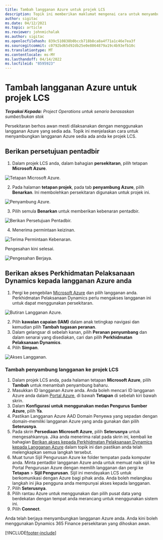 ```yaml
---
title: Tambah langganan Azure untuk projek LCS
description: Topik ini memberikan maklumat mengenai cara untuk menyambungkan langganan Azure anda ke projek LCS.
author: sigitac
ms.date: 04/12/2021
ms.topic: article
ms.reviewer: johnmichalak
ms.author: sigitac
ms.openlocfilehash: 839c510838b0bccb718b8ca8a4f71a1c46e7ea3f
ms.sourcegitcommit: c0792bd65d92db25e0e8864879a19c4b93efb10c
ms.translationtype: MT
ms.contentlocale: ms-MY
ms.lasthandoff: 04/14/2022
ms.locfileid: "8595923"
---
```

# <a name="add-an-azure-subscription-to-an-lcs-project"></a>Tambah langganan Azure untuk projek LCS

_**Terpakai Kepada:** Project Operations untuk senario berasaskan sumber/bukan stok_

Persekitaran berhos awan mesti dilaksanakan dengan menggunakan langganan Azure yang sedia ada. Topik ini menjelaskan cara untuk menyambungkan langganan Azure sedia ada anda ke projek LCS. 

## <a name="grant-admin-consent"></a>Berikan persetujuan pentadbir

1. Dalam projek LCS anda, dalam bahagian **persekitaran**, pilih tetapan **Microsoft Azure**.

![Tetapan Microsoft Azure.](./media/1MicrosoftAzureSettings.png)

2. Pada halaman **tetapan projek**, pada tab **penyambung Azure**, pilih **Benarkan**. Ini membolehkan persekitaran digunakan untuk projek ini.

![Penyambung Azure.](./media/2AzureConnectors.png)

3. Pilih semula **Benarkan** untuk memberikan kebenaran pentadbir.

![Berikan Persetujuan Pentadbir.](./media/3GrantAdminConsent.png)

4. Menerima permintaan keizinan.

![Terima Permintaan Kebenaran.](./media/4AcceptPermissionRequest.png)

Pengesahan kini selesai. 

![Pengesahan Berjaya.](./media/5AuthorizationComplete.png)

## <a name="provide-dynamics-deployment-services-access-to-your-azure-subscription"></a><a name="provide"></a>Berikan akses Perkhidmatan Pelaksanaan Dynamics kepada langganan Azure anda

1. Pergi ke pengebilan [Microsoft Azure](https://portal.azure.com/#blade/Microsoft\_Azure\_Billing/SubscriptionsBlade) dan pilih langganan anda. Perkhidmatan Pelaksanaan Dynamics perlu mengakses langganan ini untuk dapat menggunakan persekitaran.

![Butiran Langganan Azure.](./media/6AzureSubscription.png)

2. Pilih **kawalan capaian (IAM)** dalam anak tetingkap navigasi dan kemudian pilih **Tambah tugasan peranan**.
3. Dalam gelangsar di sebelah kanan, pilih **Peranan penyumbang** dan dalam senarai yang disediakan, cari dan pilih **Perkhidmatan Pelaksanaan Dynamics**. 
4. Pilih **Simpan**.

![Akses Langganan.](./media/7SubscriptionAccess.png)

### <a name="add-a-subscription-connector-to-an-lcs-project"></a>Tambah penyambung langganan ke projek LCS

1. Dalam projek LCS anda, pada halaman tetapan **Microsoft Azure**, pilih **Tambah** untuk menambah penyambung baharu.
2. Masukkan ID langganan Azure anda. Anda boleh mencari ID langganan Azure anda dalam [Portal Azure](https://ms.portal.azure.com/), di bawah  **Tetapan**  di sebelah kiri bawah skrin.
3. Dalam **Konfigurasi untuk menggunakan medan Pengurus Sumber Azure**, pilih **Ya**.
4. Pastikan Langganan Azure AAD Domain Penyewa yang sepadan dengan domain-memiliki langganan Azure yang anda gunakan dan pilih **Seterusnya**.
5. Pada skrin **Persediaan Microsoft Azure**, pilih **Seterusnya** untuk mengesahkannya. Jika anda menerima ralat pada skrin ini, kembali ke bahagian [Berikan akses kepada Perkhidmatan Pelaksanaan Dynamics kepada Langganan Azure](#provide) dalam topik ini dan pastikan anda telah melengkapkan semua langkah tersebut.
6. Muat turun Sijil Pengurusan Azure ke folder tempatan pada komputer anda. Minta pentadbir langganan Azure anda untuk memuat naik sijil ke Portal Pengurusan Azure dengan memilih langganan dan pergi ke **Tetapan** > **Sijil Pengurusan**. Sijil ini mendayakan LCS untuk berkomunikasi dengan Azure bagi pihak anda. Anda boleh melangkau langkah ini jika pengguna anda mempunyai akses kepada langganan.
7. Pilih  **Seterusnya**.
8. Pilih rantau Azure untuk menggunakan dan pilih pusat data yang berdekatan dengan tempat anda merancang untuk menggunakan sistem ini.
9.  Pilih  **Connect**.

Anda telah berjaya menyambungkan langganan Azure anda. Anda kini boleh menggunakan Dynamics 365 Finance persekitaran yang dihoskan awan.




[!INCLUDE[footer-include](../includes/footer-banner.md)]

